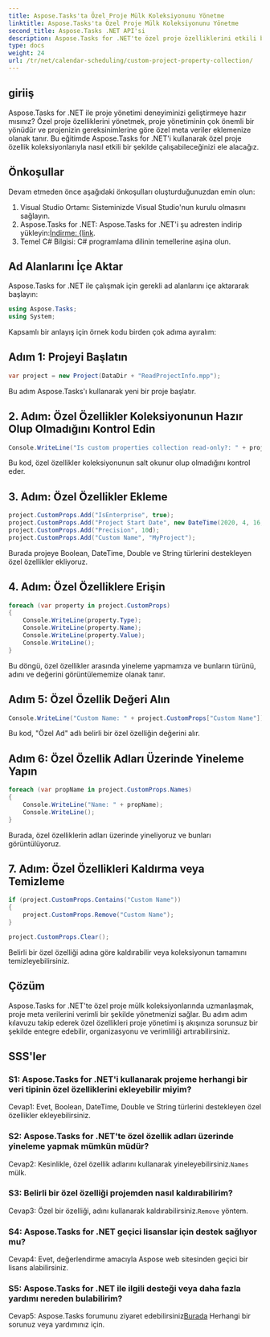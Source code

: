 ```yaml
---
title: Aspose.Tasks'ta Özel Proje Mülk Koleksiyonunu Yönetme
linktitle: Aspose.Tasks'ta Özel Proje Mülk Koleksiyonunu Yönetme
second_title: Aspose.Tasks .NET API'si
description: Aspose.Tasks for .NET'te özel proje özelliklerini etkili bir şekilde nasıl yöneteceğinizi öğrenin ve proje yönetimi deneyiminizi geliştirin.
type: docs
weight: 24
url: /tr/net/calendar-scheduling/custom-project-property-collection/
---
```

## giriiş

Aspose.Tasks for .NET ile proje yönetimi deneyiminizi geliştirmeye hazır mısınız? Özel proje özelliklerini yönetmek, proje yönetiminin çok önemli bir yönüdür ve projenizin gereksinimlerine göre özel meta veriler eklemenize olanak tanır. Bu eğitimde Aspose.Tasks for .NET'i kullanarak özel proje özellik koleksiyonlarıyla nasıl etkili bir şekilde çalışabileceğinizi ele alacağız.

## Önkoşullar

Devam etmeden önce aşağıdaki önkoşulları oluşturduğunuzdan emin olun:

1. Visual Studio Ortamı: Sisteminizde Visual Studio'nun kurulu olmasını sağlayın.
2.  Aspose.Tasks for .NET: Aspose.Tasks for .NET'i şu adresten indirip yükleyin:[İndirme: {link](https://releases.aspose.com/tasks/net/).
3. Temel C# Bilgisi: C# programlama dilinin temellerine aşina olun.

## Ad Alanlarını İçe Aktar

Aspose.Tasks for .NET ile çalışmak için gerekli ad alanlarını içe aktararak başlayın:

```csharp
using Aspose.Tasks;
using System;


```

Kapsamlı bir anlayış için örnek kodu birden çok adıma ayıralım:

## Adım 1: Projeyi Başlatın

```csharp
var project = new Project(DataDir + "ReadProjectInfo.mpp");
```

Bu adım Aspose.Tasks'ı kullanarak yeni bir proje başlatır.

## 2. Adım: Özel Özellikler Koleksiyonunun Hazır Olup Olmadığını Kontrol Edin

```csharp
Console.WriteLine("Is custom properties collection read-only?: " + project.CustomProps.IsReadOnly);
```

Bu kod, özel özellikler koleksiyonunun salt okunur olup olmadığını kontrol eder.

## 3. Adım: Özel Özellikler Ekleme

```csharp
project.CustomProps.Add("IsEnterprise", true);
project.CustomProps.Add("Project Start Date", new DateTime(2020, 4, 16, 8, 0, 0));
project.CustomProps.Add("Precision", 10d);
project.CustomProps.Add("Custom Name", "MyProject");
```

Burada projeye Boolean, DateTime, Double ve String türlerini destekleyen özel özellikler ekliyoruz.

## 4. Adım: Özel Özelliklere Erişin

```csharp
foreach (var property in project.CustomProps)
{
    Console.WriteLine(property.Type);
    Console.WriteLine(property.Name);
    Console.WriteLine(property.Value);
    Console.WriteLine();
}
```

Bu döngü, özel özellikler arasında yineleme yapmamıza ve bunların türünü, adını ve değerini görüntülememize olanak tanır.

## Adım 5: Özel Özellik Değeri Alın

```csharp
Console.WriteLine("Custom Name: " + project.CustomProps["Custom Name"]);
```

Bu kod, "Özel Ad" adlı belirli bir özel özelliğin değerini alır.

## Adım 6: Özel Özellik Adları Üzerinde Yineleme Yapın

```csharp
foreach (var propName in project.CustomProps.Names)
{
    Console.WriteLine("Name: " + propName);
    Console.WriteLine();
}
```

Burada, özel özelliklerin adları üzerinde yineliyoruz ve bunları görüntülüyoruz.

## 7. Adım: Özel Özellikleri Kaldırma veya Temizleme

```csharp
if (project.CustomProps.Contains("Custom Name"))
{
    project.CustomProps.Remove("Custom Name");
}

project.CustomProps.Clear();
```

Belirli bir özel özelliği adına göre kaldırabilir veya koleksiyonun tamamını temizleyebilirsiniz.

## Çözüm

Aspose.Tasks for .NET'te özel proje mülk koleksiyonlarında uzmanlaşmak, proje meta verilerini verimli bir şekilde yönetmenizi sağlar. Bu adım adım kılavuzu takip ederek özel özellikleri proje yönetimi iş akışınıza sorunsuz bir şekilde entegre edebilir, organizasyonu ve verimliliği artırabilirsiniz.

## SSS'ler

### S1: Aspose.Tasks for .NET'i kullanarak projeme herhangi bir veri tipinin özel özelliklerini ekleyebilir miyim?

Cevap1: Evet, Boolean, DateTime, Double ve String türlerini destekleyen özel özellikler ekleyebilirsiniz.

### S2: Aspose.Tasks for .NET'te özel özellik adları üzerinde yineleme yapmak mümkün müdür?

 Cevap2: Kesinlikle, özel özellik adlarını kullanarak yineleyebilirsiniz.`Names` mülk.

### S3: Belirli bir özel özelliği projemden nasıl kaldırabilirim?

 Cevap3: Özel bir özelliği, adını kullanarak kaldırabilirsiniz.`Remove` yöntem.

### S4: Aspose.Tasks for .NET geçici lisanslar için destek sağlıyor mu?

Cevap4: Evet, değerlendirme amacıyla Aspose web sitesinden geçici bir lisans alabilirsiniz.

### S5: Aspose.Tasks for .NET ile ilgili desteği veya daha fazla yardımı nereden bulabilirim?

 Cevap5: Aspose.Tasks forumunu ziyaret edebilirsiniz[Burada](https://forum.aspose.com/c/tasks/15) Herhangi bir sorunuz veya yardımınız için.